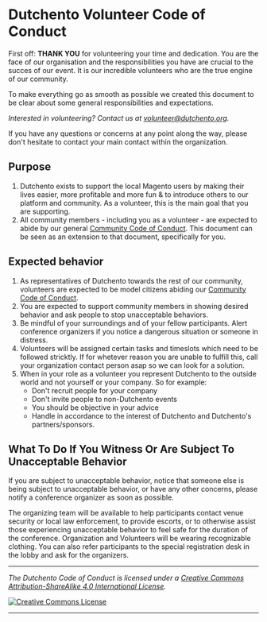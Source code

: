# Dutchento Volunteer Code of Conduct

First off: **THANK YOU** for volunteering your time and dedication. You are the face of our organisation and the responsibilities you have are crucial to the succes of our event. It is our incredible volunteers who are the true engine of our community.

To make everything go as smooth as possible we created this document to be clear about some general responsibilities and expectations.

*Interested in volunteering? Contact us at volunteer@dutchento.org.*

If you have any questions or concerns at any point along the way, please don't hesitate to contact your main contact within the organization.

## Purpose
1. Dutchento exists to support the local Magento users by making their lives easier, more profitable and more fun & to introduce others to our platform and community. As a volunteer, this is the main goal that you are supporting.
2. All community members - including you as a volunteer - are expected to abide by our general [Community Code of Conduct](https://github.com/Dutchento/organization-code-of-conduct/blob/main/CodeOfConduct-community.md). This document can be seen as an extension to that document, specifically for you.

## Expected behavior
1. As representatives of Dutchento towards the rest of our community, volunteers are expected to be model citizens abiding our [Community Code of Conduct](https://github.com/Dutchento/organization-code-of-conduct/blob/main/CodeOfConduct-community.md).
2. You are expected to support community members in showing desired behavior and ask people to stop unacceptable behaviors.
3. Be mindful of your surroundings and of your fellow participants. Alert conference organizers if you notice a dangerous situation or someone in distress.
4. Volunteers will be assigned certain tasks and timeslots which need to be followed stricktly. If for whetever reason you are unable to fulfill this, call your organization contact person asap so we can look for a solution.
5. When in your role as a volunteer you represent Dutchento to the outside world and not yourself or your company. So for example:
   * Don't recruit people for your company
   * Don't invite people to non-Dutchento events
   * You should be objective in your advice
   * Handle in accordance to the interest of Dutchento and Dutchento's partners/sponsors.

## What To Do If You Witness Or Are Subject To Unacceptable Behavior
If you are subject to unacceptable behavior, notice that someone else is being subject to unacceptable behavior, or have any other concerns, please notify a conference organizer as soon as possible.

The organizing team will be available to help participants contact venue security or local law enforcement, to provide escorts, or to otherwise assist those experiencing unacceptable behavior to feel safe for the duration of the conference.
Organization and Volunteers will be wearing recognizable clothing. You can also refer participants to the special registration desk in the lobby and ask for the organizers.

---

*_The Dutchento Code of Conduct is licensed under a <a rel="license" href="http://creativecommons.org/licenses/by-sa/4.0/">Creative Commons Attribution-ShareAlike 4.0 International License</a>._*

<a rel="license" href="http://creativecommons.org/licenses/by-sa/4.0/" target="_blank"><img alt="Creative Commons License" style="border-width:0" src="https://i.creativecommons.org/l/by-sa/4.0/88x31.png" /></a> 

---
